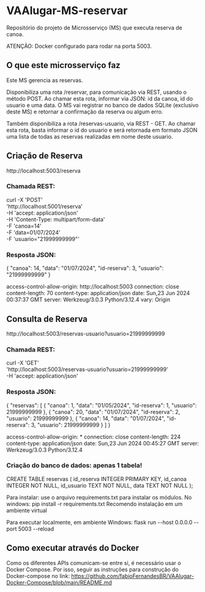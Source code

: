 # VAAlugar-MS-reservar
Repositório do projeto de Microsserviço (MS) que executa reserva de canoa.

ATENÇÃO: Docker configurado para rodar na porta 5003.

## O que este microsserviço faz
Este MS gerencia as reservas.

Disponibiliza uma rota /reservar, para comunicação via REST, usando o método POST. Ao chamar esta rota, informar via JSON: id da canoa, id do usuario e uma data.
O MS vai registrar no banco de dados SQLite (exclusivo deste MS) e retornar a confirmação da reserva ou algum erro.

Também disponibiliza a rota /reservas-usuario, via REST - GET. Ao chamar esta rota, basta informar o id do usuario e será retornada em formato JSON uma lista de todas as reservas realizadas em nome deste usuario.

## Criação de Reserva
http://localhost:5003/reserva

### Chamada REST:
curl -X 'POST' \
  'http://localhost:5001/reserva' \
  -H 'accept: application/json' \
  -H 'Content-Type: multipart/form-data' \
  -F 'canoa=14' \
  -F 'data=01/07/2024' \
  -F 'usuario="21999999999"'

### Resposta JSON:
{
  "canoa": 14,
  "data": "01/07/2024",
  "id-reserva": 3,
  "usuario": "21999999999"
}

 access-control-allow-origin: http://localhost:5003 
 connection: close 
 content-length: 70 
 content-type: application/json 
 date: Sun,23 Jun 2024 00:37:37 GMT 
 server: Werkzeug/3.0.3 Python/3.12.4 
 vary: Origin 

## Consulta de Reserva
http://localhost:5003/reservas-usuario?usuario=21999999999

### Chamada REST:
curl -X 'GET' \
  'http://localhost:5003/reservas-usuario?usuario=21999999999' \
  -H 'accept: application/json'

### Resposta JSON:
{
  "reservas": [
    {
      "canoa": 1,
      "data": "01/05/2024",
      "id-reserva": 1,
      "usuario": 21999999999
    },
    {
      "canoa": 20,
      "data": "01/07/2024",
      "id-reserva": 2,
      "usuario": 21999999999
    },
    {
      "canoa": 14,
      "data": "01/07/2024",
      "id-reserva": 3,
      "usuario": 21999999999
    }
  ]
}

 access-control-allow-origin: * 
 connection: close 
 content-length: 224 
 content-type: application/json 
 date: Sun,23 Jun 2024 00:45:27 GMT 
 server: Werkzeug/3.0.3 Python/3.12.4 


### Criação do banco de dados: apenas 1 tabela!
CREATE TABLE reservas (
    id_reserva INTEGER PRIMARY KEY,
    id_canoa   INTEGER NOT NULL,
    id_usuario TEXT    NOT NULL,
    data       TEXT    NOT NULL
);


Para instalar:
use o arquivo requirements.txt para instalar os módulos. No windows:
pip install -r requirements.txt
Recomendo instalação em um ambiente virtual

Para executar localmente, em ambiente Windows:
flask run --host 0.0.0.0 --port 5003 --reload


## Como executar através do Docker
Como os diferentes APIs comunicam-se entre si, é necessário usar o Docker Compose. Por isso, seguir as instruções para construção do Docker-compose no link:
https://github.com/fabioFernandesBR/VAAlugar-Docker-Compose/blob/main/README.md